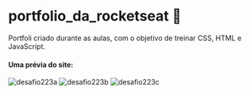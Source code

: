 # portfolio_da_rocketseat :purple_heart:

Portfoli criado durante as aulas, com o objetivo de treinar CSS, HTML e JavaScript.

#### Uma prévia do site:

![desafio223a](https://user-images.githubusercontent.com/65367775/88215910-bbd5bf00-cc32-11ea-9fc6-8b81563972f3.png)
![desafio223b](https://user-images.githubusercontent.com/65367775/88215953-d019bc00-cc32-11ea-9041-d9ea9b750ddd.png)
![desafio223c](https://user-images.githubusercontent.com/65367775/88215993-dd36ab00-cc32-11ea-983b-07719bc233bc.png)
